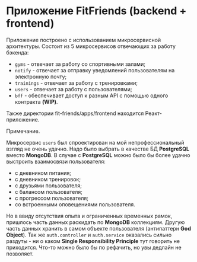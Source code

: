 # Приложение FitFriends (backend + frontend)

Приложение построено с использованием микросервисной архитектуры.
Состоит из 5 микросервисов отвечающих за работу бэкенда:
- `gyms` - отвечает за работу со спортивными залами;
- `notify` - отвечает за отправку уведомлений пользователям на электронную почту;
- `trainings` - отвечает за работу с тренировками;
- `users` - отвечает за работу с пользователями;
- `bff` - обеспечивает доступ к разным API с помощью одного контракта **(WIP)**.

Также директории fit-friends/apps/frontend находится Реакт-приложение.

Примечание.

Микросервис `users` был спроектирован на мой непрофессиональный взгляд не очень удачно.
Надо было выбрать в качестве БД **PostgreSQL** вместо **MongoDB**.
В случае с **PostgreSQL** можно было бы более удачно выстроить взаимосвязи пользователя:
- с дневником питания;
- с дневником тренировок;
- с друзьями пользователя;
- с балансом пользователя;
- с прогрессом пользователя;
- со встроенными оповещениями пользователя.

Но в ввиду отсутствия опыта и ограниченных временных рамок, пришлось часть данных раскидать по **MongoDB** коллекциям. 
Другую часть данных хранить в самом объекте пользователя (антипаттерн **God Object**).
Так же `auth.controller` и `auth.service` оказались сильно раздуты - ни о каком **Single Responsibility Principle** тут говорить не приходится.
Что-то можно было бы по рефачить, но увы дедлайн не позволяет.
